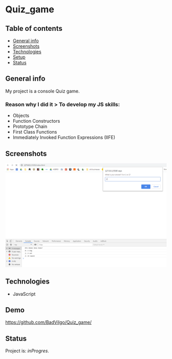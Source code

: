 # Quiz_game

## Table of contents

* [General info](#general-info)
* [Screenshots](#screenshots)
* [Technologies](#technologies)
* [Setup](#setup)
* [Status](#status)

## General info
My project is a console Quiz game. 
### Reason why I did it > To develop my JS skills:
* Objects 
* Function Constructors
* Prototype Chain
* First Class Functions
* Immediately Invoked Function Expressions (IIFE)

## Screenshots
![Example screenshot](screenshot.jpg)

## Technologies
* JavaScript 

## Demo
https://github.com/BadVilgo/Quiz_game/


## Status
Project is: _inProgres_.


